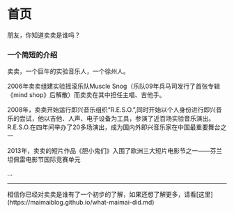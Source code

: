 # 首页
朋友，你知道卖卖是谁吗？

### 一个简短的介绍
卖卖，一个巨牛的实验音乐人，一个徐州人。

2006年卖卖组建实验摇滚乐队Muscle Snog（乐队09年兵马司发行了首张专辑《mind shop》后解散）而卖卖在其中担任主唱、吉他手。

2008年，卖卖开始运行即兴音乐组织“R.E.S.O.”,同时开始以个人身份进行即兴音乐的尝试，他以吉他、人声、电子设备为工具，参演了近百场实验音乐演出。R.E.S.O.在四年间举办了20多场演出，成为国内外即兴音乐家在中国最重要舞台之一

2013年，卖卖的短片作品《胆小鬼们》入围了欧洲三大短片电影节之一——芬兰坦佩雷电影节国际竞赛单元

...
<hr>
相信你已经对卖卖是谁有了一个初步的了解，如果还想了解更多，请看[这里](https://maimaiblog.github.io/what-maimai-did.md)

